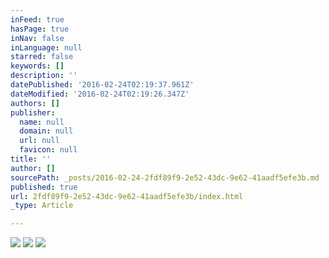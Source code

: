 ```yaml
---
inFeed: true
hasPage: true
inNav: false
inLanguage: null
starred: false
keywords: []
description: ''
datePublished: '2016-02-24T02:19:37.961Z'
dateModified: '2016-02-24T02:19:26.347Z'
authors: []
publisher:
  name: null
  domain: null
  url: null
  favicon: null
title: ''
author: []
sourcePath: _posts/2016-02-24-2fdf89f9-2e52-43dc-9e62-41aadf5efe3b.md
published: true
url: 2fdf89f9-2e52-43dc-9e62-41aadf5efe3b/index.html
_type: Article

---
```

![](https://the-grid-user-content.s3-us-west-2.amazonaws.com/66ccfbdd-77df-4be8-852b-f08e100911b1.jpg)
![](https://the-grid-user-content.s3-us-west-2.amazonaws.com/0cc751b3-24fa-426f-9a6b-0c38b006fd80.jpg)
![](https://the-grid-user-content.s3-us-west-2.amazonaws.com/b02481e4-b1f5-4427-ad39-b2c5df10d23c.jpg)